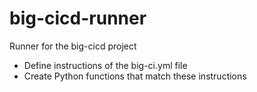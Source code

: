 # big-cicd-runner
Runner for the big-cicd project
- Define instructions of the big-ci.yml file
- Create Python functions that match these instructions
